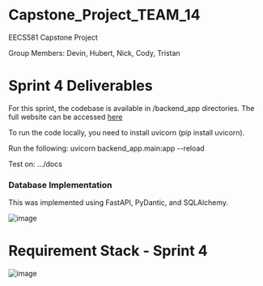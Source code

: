 # Capstone_Project_TEAM_14
EECS581 Capstone Project

Group Members: Devin, Hubert, Nick, Cody, Tristan
# Sprint 4 Deliverables 

For this sprint, the codebase is available in /backend_app directories.
The full website can be accessed [here](https://mlsandbox.streamlit.app/)

To run the code locally, you need to install uvicorn (pip install uvicorn).

Run the following: uvicorn backend_app.main:app --reload

Test on: .../docs


<h3>Database Implementation</h3>
This was implemented using FastAPI, PyDantic, and SQLAlchemy.

![image](https://github.com/DevinRS/Capstone_Project/assets/103350414/3567deb9-92f1-479a-afa8-c09580ab6a26)

  
# Requirement Stack - Sprint 4 

![image](https://github.com/DevinRS/Capstone_Project/assets/103350414/bd4c9d37-f48b-47d8-8d5f-5b6c422fbe35)




